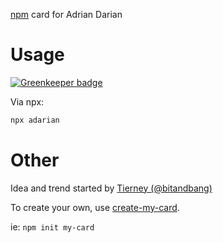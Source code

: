 [npm] card for Adrian Darian

# Usage

[![Greenkeeper badge](https://badges.greenkeeper.io/adriandarian/personal-npm-card.svg)](https://greenkeeper.io/)

Via npx:

```bash
npx adarian
```

# Other

Idea and trend started by [Tierney (@bitandbang)]

To create your own, use [create-my-card].

ie: `npm init my-card`

[npm]: https://www.npmjs.com/
[tierney (@bitandbang)]: https://www.npmjs.com/package/bitandbang
[create-my-card]: https://www.npmjs.com/package/create-my-card

